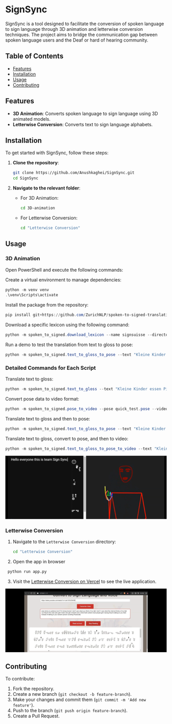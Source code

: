 # SignSync

SignSync is a tool designed to facilitate the conversion of spoken language to sign language through 3D animation and letterwise conversion techniques. The project aims to bridge the communication gap between spoken language users and the Deaf or hard of hearing community.

## Table of Contents

- [Features](#features)
- [Installation](#installation)
- [Usage](#usage)
- [Contributing](#contributing)

## Features

- **3D Animation**: Converts spoken language to sign language using 3D animated models.
- **Letterwise Conversion**: Converts text to sign language alphabets.

## Installation

To get started with SignSync, follow these steps:

1. **Clone the repository**:
    ```bash
    git clone https://github.com/Anushkaghei/SignSync.git
    cd SignSync
    ```

2. **Navigate to the relevant folder**:
    - For 3D Animation:
      ```bash
      cd 3D-animation
      ```
    - For Letterwise Conversion:
      ```bash
      cd "Letterwise Conversion"
      ```
## Usage

### 3D Animation

Open PowerShell and execute the following commands:

Create a virtual environment to manage dependencies:

```powershell
python -m venv venv
.\venv\Scripts\activate
```

Install the package from the repository:

```powershell
pip install git+https://github.com/ZurichNLP/spoken-to-signed-translation.git
```

Download a specific lexicon using the following command:

```powershell
python -m spoken_to_signed.download_lexicon --name signsuisse --directory ./lexicons
```

Run a demo to test the translation from text to gloss to pose:

```powershell
python -m spoken_to_signed.text_to_gloss_to_pose --text "Kleine Kinder essen Pizza." --glosser simple --lexicon assets/dummy_lexicon --spoken-language de --signed-language sgg --pose quick_test.pose
```

### Detailed Commands for Each Script

Translate text to gloss:

```powershell
python -m spoken_to_signed.text_to_gloss --text "Kleine Kinder essen Pizza." --glosser simple --spoken-language de --signed-language sgg
```

Convert pose data to video format:

```powershell
python -m spoken_to_signed.pose_to_video --pose quick_test.pose --video quick_test.mp4
```

Translate text to gloss and then to pose:

```powershell
python -m spoken_to_signed.text_to_gloss_to_pose --text "Kleine Kinder essen Pizza." --glosser simple --lexicon assets/dummy_lexicon --spoken-language de --signed-language sgg --pose quick_test.pose
```

Translate text to gloss, convert to pose, and then to video:

```powershell
python -m spoken_to_signed.text_to_gloss_to_pose_to_video --text "Kleine Kinder essen Pizza." --glosser simple --lexicon assets/dummy_lexicon --spoken-language de --signed-language sgg --pose quick_test.pose --video quick_test.mp4
```



![3D Animation Interface](3d-animation-image.png)

### Letterwise Conversion

1. Navigate to the `Letterwise Conversion` directory:
    ```bash
    cd "Letterwise Conversion"
    ```
2. Open the app in browser
 ```bash
  python run app.py
  ``` 
3. Visit the [Letterwise Conversion on Vercel](https://sign-sync.vercel.app/) to see the live application.

![Letterwise Conversion Interface](letterwise-conversion-image.png)

## Contributing

To contribute: 

1. Fork the repository.
2. Create a new branch (`git checkout -b feature-branch`).
3. Make your changes and commit them (`git commit -m 'Add new feature'`).
4. Push to the branch (`git push origin feature-branch`).
5. Create a Pull Request.
